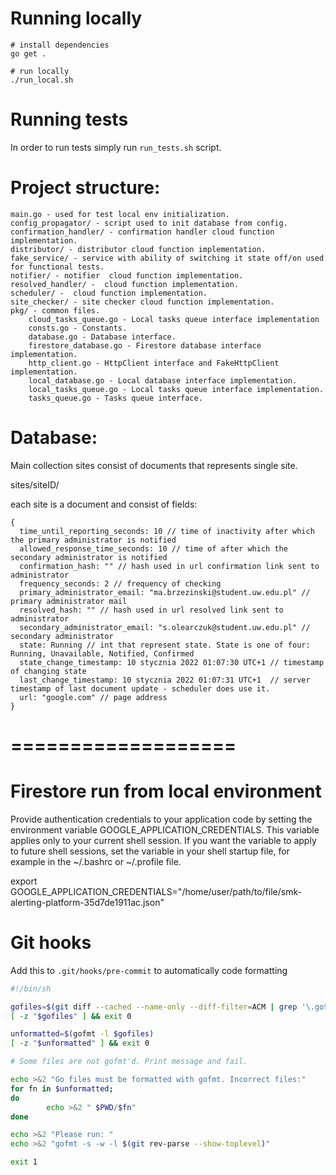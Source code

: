 # Running locally
```
# install dependencies
go get .

# run locally
./run_local.sh
```

# Running tests
In order to run tests simply run `run_tests.sh` script. <br/>

# Project structure:
    main.go - used for test local env initialization.
    config_propagator/ - script used to init database from config.
    confirmation_handler/ - confirmation handler cloud function implementation.
    distributor/ - distributor cloud function implementation.
    fake_service/ - service with ability of switching it state off/on used for functional tests.
    notifier/ - notifier  cloud function implementation.
    resolved_handler/ -  cloud function implementation.
    scheduler/ -  cloud function implementation.
    site_checker/ - site checker cloud function implementation.
    pkg/ - common files.
        cloud_tasks_queue.go - Local tasks queue interface implementation 
        consts.go - Constants.
        database.go - Database interface.
        firestore_database.go - Firestore database interface implementation.
        http_client.go - HttpClient interface and FakeHttpClient implementation.
        local_database.go - Local database interface implementation.
        local_tasks_queue.go - Local tasks queue interface implementation.
        tasks_queue.go - Tasks queue interface.

# Database:

Main collection sites consist of documents that represents single site.

sites/siteID/

each site is a document and consist of fields:
```
{
  time_until_reporting_seconds: 10 // time of inactivity after which the primary administrator is notified
  allowed_response_time_seconds: 10 // time of after which the secondary administrator is notified
  confirmation_hash: "" // hash used in url confirmation link sent to administrator 
  frequency_seconds: 2 // frequency of checking
  primary_administrator_email: "ma.brzezinski@student.uw.edu.pl" // primary administrator mail
  resolved_hash: "" // hash used in url resolved link sent to administrator
  secondary_administrator_email: "s.olearczuk@student.uw.edu.pl" // secondary administrator
  state: Running // int that represent state. State is one of four:     Running, Unavailable, Notified, Confirmed
  state_change_timestamp: 10 stycznia 2022 01:07:30 UTC+1 // timestamp of changing state
  last_change_timestamp: 10 stycznia 2022 01:07:31 UTC+1  // server timestamp of last document update - scheduler does use it. 
  url: "google.com" // page address
}
```


# ===================


# Firestore run from local environment

Provide authentication credentials to your application code by setting the environment variable GOOGLE_APPLICATION_CREDENTIALS. This variable applies only to your current shell session. If you want the variable to apply to future shell sessions, set the variable in your shell startup file, for example in the ~/.bashrc or ~/.profile file.

export GOOGLE_APPLICATION_CREDENTIALS="/home/user/path/to/file/smk-alerting-platform-35d7de1911ac.json"

# Git hooks
Add this to `.git/hooks/pre-commit` to automatically code formatting
```bash
#!/bin/sh

gofiles=$(git diff --cached --name-only --diff-filter=ACM | grep '\.go$')
[ -z "$gofiles" ] && exit 0

unformatted=$(gofmt -l $gofiles)
[ -z "$unformatted" ] && exit 0

# Some files are not gofmt'd. Print message and fail.

echo >&2 "Go files must be formatted with gofmt. Incorrect files:"
for fn in $unformatted;
do
        echo >&2 " $PWD/$fn"
done

echo >&2 "Please run: "
echo >&2 "gofmt -s -w -l $(git rev-parse --show-toplevel)"

exit 1
```